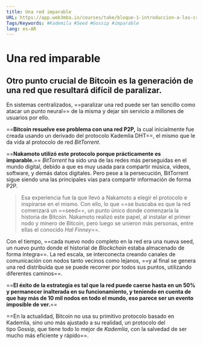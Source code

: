 ```yaml
---
title: Una red imparable
URL: https://app.web3mba.io/courses/take/bloque-1-introduccion-a-las-criptomonedas/texts/35448070-u1-2-5-una-red-imparable
Tags/Keywords: #Kademila #Seed #Gossip #imparable
lang: es-AR
---
```

# Una red imparable
## Otro punto crucial de Bitcoin es la generación de una red que resultará difícil de paralizar.
En sistemas centralizados, ==paralizar una red puede ser tan sencillo como atacar un punto neural== de la misma y dejar sin servicio a millones de usuarios por ello.

==**Bitcoin resuelve ese problema con una red P2P,** la cual inicialmente fue creada usando un derivado del protocolo Kademlia DHT==, el mismo que le da vida al protocolo de red _BitTorrent_. 

==**Nakamoto utilizó este protocolo porque prácticamente es imparable.**== _BitTorrent_ ha sido una de las redes más perseguidas en el mundo digital, debido a que es muy usada para compartir música, vídeos, software, y demás datos digitales. Pero pese a la persecución, BitTorrent sigue siendo una las principales vías para compartir información de forma P2P.

>Esa experiencia fue la que llevó a Nakamoto a elegir el protocolo e inspirarse en el mismo. Con ello, lo que ==se buscaba es que la red comenzará un ==seed==, un punto único donde comenzaría la historia de Bitcoin. Nakamoto realizó este papel, al instalar el primer nodo y minero de Bitcoin, pero luego se unieron más personas, entre ellas el conocido _Hal Finney_==.

Con el tiempo, ==cada nuevo nodo completo en la red era una nueva seed, un nuevo punto donde el historial de _Blockchain_ estaba almacenado de forma íntegra==. La red escala, se interconecta creando canales de comunicación con nodos tanto vecinos como lejanos, ==y al final se genera una red distribuida que se puede recorrer por todos sus puntos, utilizando diferentes caminos==.

==**El éxito de la estrategia es tal que la red puede caerse hasta en un 50% y permanecer inalterada en su funcionamiento, y teniendo en cuenta de que hay más de 10 mil nodos en todo el mundo, eso parece ser un evento imposible de ver.**==

==En la actualidad, Bitcoin no usa su primitivo protocolo basado en Kademlia, sino uno más ajustado a su realidad, un protocolo del tipo Gossip, que tiene todo lo mejor de _Kademlia_, con la salvedad de ser mucho más eficiente y rápido==.